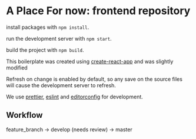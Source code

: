 # A Place For now: frontend repository
install packages with `npm install`.

run the development server with `npm start`.

build the project with `npm build`.

This boilerplate was created using [create-react-app](https://github.com/facebook/create-react-app)
and was slightly modified

Refresh on change is enabled by default, so any save on the source files will cause
the development server to refresh.

We use [prettier](https://prettier.io/), [eslint](https://eslint.org/) and
[editorconfig](https://editorconfig.org/) for development.

## Workflow

feature_branch -> develop (needs review) -> master

